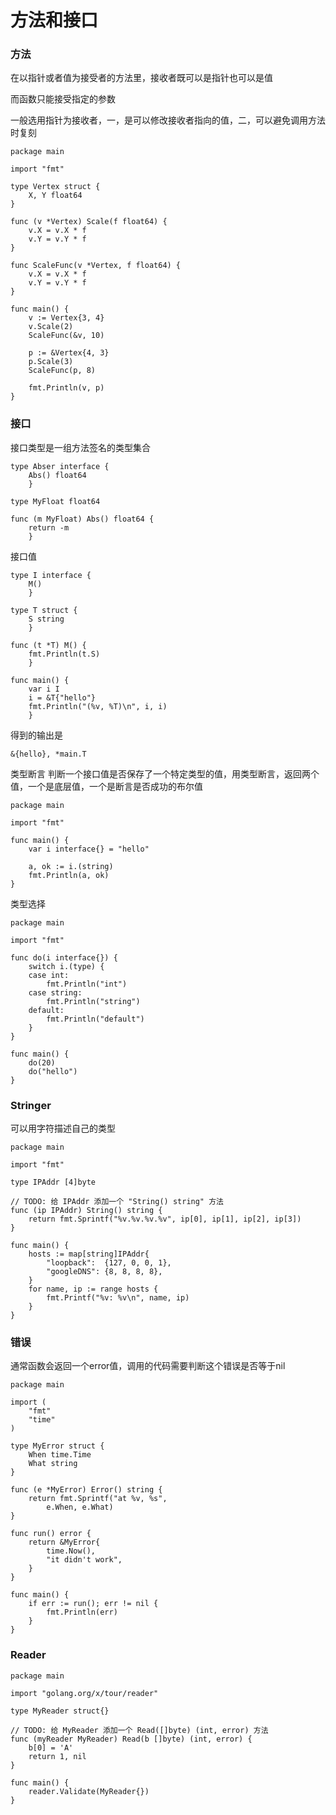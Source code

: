 # 方法和接口
### 方法
在以指针或者值为接受者的方法里，接收者既可以是指针也可以是值

而函数只能接受指定的参数

一般选用指针为接收者，一，是可以修改接收者指向的值，二，可以避免调用方法时复刻

```
package main

import "fmt"

type Vertex struct {
	X, Y float64
}

func (v *Vertex) Scale(f float64) {
	v.X = v.X * f
	v.Y = v.Y * f
}

func ScaleFunc(v *Vertex, f float64) {
	v.X = v.X * f
	v.Y = v.Y * f
}

func main() {
	v := Vertex{3, 4}
	v.Scale(2)
	ScaleFunc(&v, 10)

	p := &Vertex{4, 3}
	p.Scale(3)
	ScaleFunc(p, 8)

	fmt.Println(v, p)
}
```

### 接口

接口类型是一组方法签名的类型集合
```
type Abser interface {
    Abs() float64
    }
    
type MyFloat float64

func (m MyFloat) Abs() float64 {
    return -m
    }
```

接口值
```
type I interface {
    M()
    }

type T struct {
    S string
    }

func (t *T) M() {
    fmt.Println(t.S)
    }
    
func main() {
    var i I
    i = &T{"hello"}
    fmt.Println("(%v, %T)\n", i, i)
    }
```

得到的输出是
```
&{hello}, *main.T
```

类型断言
判断一个接口值是否保存了一个特定类型的值，用类型断言，返回两个值，一个是底层值，一个是断言是否成功的布尔值
```
package main

import "fmt"

func main() {
	var i interface{} = "hello"
	
	a, ok := i.(string)
	fmt.Println(a, ok)
}

```

类型选择
```
package main

import "fmt"

func do(i interface{}) {
	switch i.(type) {
	case int:
		fmt.Println("int")
	case string:
		fmt.Println("string")
	default:
		fmt.Println("default")
	}
}

func main() {
	do(20)
	do("hello")
}
```

### Stringer
可以用字符描述自己的类型
```
package main

import "fmt"

type IPAddr [4]byte

// TODO: 给 IPAddr 添加一个 "String() string" 方法
func (ip IPAddr) String() string {
	return fmt.Sprintf("%v.%v.%v.%v", ip[0], ip[1], ip[2], ip[3])
}

func main() {
	hosts := map[string]IPAddr{
		"loopback":  {127, 0, 0, 1},
		"googleDNS": {8, 8, 8, 8},
	}
	for name, ip := range hosts {
		fmt.Printf("%v: %v\n", name, ip)
	}
}
```

### 错误
通常函数会返回一个error值，调用的代码需要判断这个错误是否等于nil
```
package main

import (
	"fmt"
	"time"
)

type MyError struct {
	When time.Time
	What string
}

func (e *MyError) Error() string {
	return fmt.Sprintf("at %v, %s",
		e.When, e.What)
}

func run() error {
	return &MyError{
		time.Now(),
		"it didn't work",
	}
}

func main() {
	if err := run(); err != nil {
		fmt.Println(err)
	}
}
```
### Reader
```
package main

import "golang.org/x/tour/reader"

type MyReader struct{}

// TODO: 给 MyReader 添加一个 Read([]byte) (int, error) 方法
func (myReader MyReader) Read(b []byte) (int, error) {
	b[0] = 'A'
	return 1, nil
}

func main() {
	reader.Validate(MyReader{})
}
```
